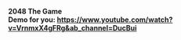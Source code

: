 **2048 The Game**    
**Demo for you: https://www.youtube.com/watch?v=VrnmxX4gFRg&ab_channel=DucBui**

